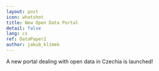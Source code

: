 ```yaml
---
layout: post
icon: whatshot
title: New Open Data Portal
detail: false
lang: cs
ref: DataPaper2
author: jakub_klímek
---
```


A new portal dealing with open data in Czechia is launched!
